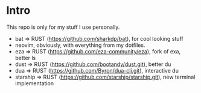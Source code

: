 # Intro

This repo is only for my stuff I use personally.

- bat => RUST (https://github.com/sharkdp/bat), for cool looking stuff
- neovim, obviously, with everything from my dotfiles.
- eza => RUST (https://github.com/eza-community/eza), fork of exa, better ls
- dust => RUST (https://github.com/bootandy/dust.git), better du
- dua => RUST (https://github.com/Byron/dua-cli.git), interactive du
- starship => RUST (https://github.com/starship/starship.git), new terminal implementation
